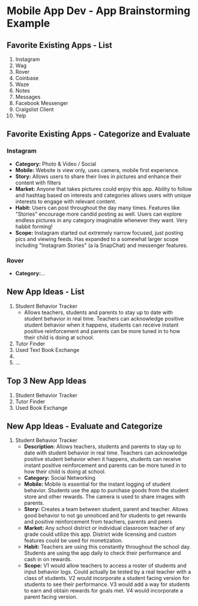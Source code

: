 Mobile App Dev - App Brainstorming Example
===

## Favorite Existing Apps - List
1. Instagram
1. Wag
1. Rover
1. Coinbase
1. Waze
1. Notes
1. Messages
1. Facebook Messenger
1. Craigslist Client
1. Yelp

## Favorite Existing Apps - Categorize and Evaluate
### Instagram
   - **Category:** Photo & Video / Social 
   - **Mobile:** Website is view only, uses camera, mobile first experience.
   - **Story:** Allows users to share their lives in pictures and enhance their content with filters
   - **Market:** Anyone that takes pictures could enjoy this app. Ability to follow and hashtag based on interests and categories allows users with unique interests to engage with relevant content.
   - **Habit:** Users can post throughout the day many times. Features like "Stories" encourage more candid posting as well. Users can explore endless pictures in any category imaginable whenever they want. Very habbit forming!
   - **Scope:** Instagram started out extremely narrow focused, just posting pics and viewing feeds. Has expanded to a somewhat larger scope including "Instagram Stories" (a la SnapChat) and messenger features. 
### Rover
   - **Category:**...

## New App Ideas - List
1. Student Behavior Tracker
   - Allows teachers, students and parents to stay up to date with student behavior in real time. Teachers can acknowledge positive student behavior when it happens, students can receive instant positive reinforcement and parents can be more tuned in to how their child is doing at school.
3. Tutor Finder
4. Used Text Book Exchange
5. 
6. ...   

## Top 3 New App Ideas
1. Student Behavior Tracker
2. Tutor Finder
3. Used Book Exchange

## New App Ideas - Evaluate and Categorize
1. Student Behavior Tracker
   - **Description**: Allows teachers, students and parents to stay up to date with student behavior in real time. Teachers can acknowledge positive student behavior when it happens, students can receive instant positive reinforcement and parents can be more tuned in to how their child is doing at school.
   - **Category:** Social Networking
   - **Mobile:** Mobile is essential for the instant logging of student behavior. Students use the app to purchase goods from the student store and other rewards. The camera is used to share images with parents.
   - **Story:** Creates a team between student, parent and teacher. Allows good behavior to not go unnoticed and for students to get rewards and positive reinforcement from teachers, parents and peers
   - **Market:** Any school district or individual classroom teacher of any grade could utilize this app. District wide licensing and custom features could be used for monetization. 
   - **Habit:** Teachers are using this constantly throughout the school day. Students are using the app daily to check their performance and cash in on rewards.
   - **Scope:** V1 would allow teachers to access a roster of students and input behavior logs. Could actually be tested by a real teacher with a class of students. V2 would incorporate a student facing version for students to see their performance. V3 would add a way for students to earn and obtain rewards for goals met. V4 would incorporate a parent facing version.
